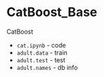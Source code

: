 # CatBoost_Base
CatBoost

- `cat.ipynb` - code
- `adult.data` - train
- `adult.test` - test
- `adult.names` - db info
